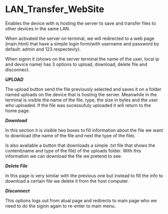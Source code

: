 # LAN_Transfer_WebSite
Enables the device with is hosting the server to save and transfer files to other devices in the same LAN.

When activated the server on terminal, we will redirected to a web page (main.html) that have a simple login form(with username and password by default: admin and 123 respectevly).

When signin it (shows on the server terminal the name of the user, local ip and device name) has 3 options to upload, download, delete file and disconnect.


***UPLOAD***

The upload button send the file previously selected and saves it on a folder named uploads on the device that is hosting the server. Meanwhile in the terminal is visible the name of the file, type, the size in bytes and the user who uploaded.
If the file was sucessufuly uploaded it will return to the home page.

***Download***

In this section it is visible two boxes to fill information about the file we want to download (the name of the file and next the type of the file).

Is also avaliable a button that downloads a simple .txt file that shows the content(name and type of the file) of the uploads folder. With this information we can download the file we pretend to see.

***Delete File***

In this page is very similar with the previous one but instead to fill the info to download a certain file we delete it from the host computer.

***Disconnect***

This options logs out from atual page and redirects to main page who we need to do the signin again to re-enter to main menu.

